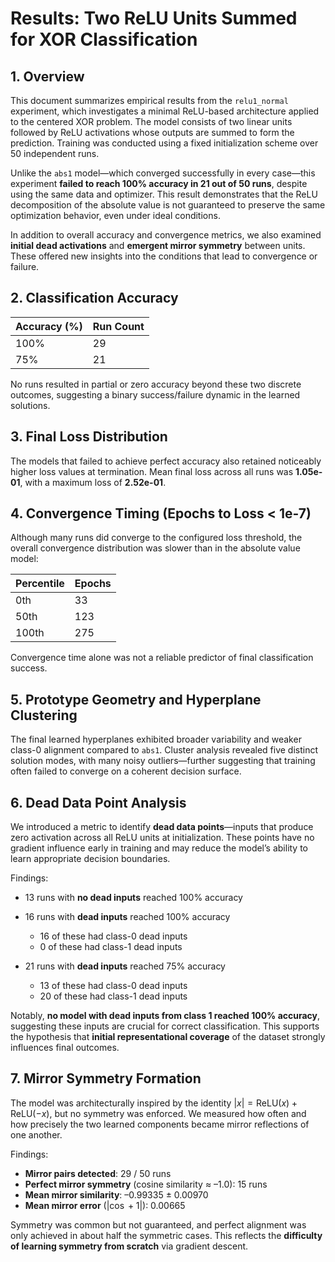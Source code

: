 # **Results: Two ReLU Units Summed for XOR Classification**

## 1. Overview

This document summarizes empirical results from the `relu1_normal` experiment, which investigates a minimal ReLU-based architecture applied to the centered XOR problem. The model consists of two linear units followed by ReLU activations whose outputs are summed to form the prediction. Training was conducted using a fixed initialization scheme over 50 independent runs.

Unlike the `abs1` model—which converged successfully in every case—this experiment **failed to reach 100% accuracy in 21 out of 50 runs**, despite using the same data and optimizer. This result demonstrates that the ReLU decomposition of the absolute value is not guaranteed to preserve the same optimization behavior, even under ideal conditions.

In addition to overall accuracy and convergence metrics, we also examined **initial dead activations** and **emergent mirror symmetry** between units. These offered new insights into the conditions that lead to convergence or failure.

## 2. Classification Accuracy

| Accuracy (%) | Run Count |
| ------------ | --------- |
| 100%         | 29        |
| 75%          | 21        |

No runs resulted in partial or zero accuracy beyond these two discrete outcomes, suggesting a binary success/failure dynamic in the learned solutions.

## 3. Final Loss Distribution

The models that failed to achieve perfect accuracy also retained noticeably higher loss values at termination. Mean final loss across all runs was **1.05e-01**, with a maximum loss of **2.52e-01**.

## 4. Convergence Timing (Epochs to Loss < 1e-7)

Although many runs did converge to the configured loss threshold, the overall convergence distribution was slower than in the absolute value model:

| Percentile | Epochs |
| ---------- | ------ |
| 0th        | 33     |
| 50th       | 123    |
| 100th      | 275    |

Convergence time alone was not a reliable predictor of final classification success.

## 5. Prototype Geometry and Hyperplane Clustering

The final learned hyperplanes exhibited broader variability and weaker class-0 alignment compared to `abs1`. Cluster analysis revealed five distinct solution modes, with many noisy outliers—further suggesting that training often failed to converge on a coherent decision surface.

## 6. Dead Data Point Analysis

We introduced a metric to identify **dead data points**—inputs that produce zero activation across all ReLU units at initialization. These points have no gradient influence early in training and may reduce the model’s ability to learn appropriate decision boundaries.

Findings:

* 13 runs with **no dead inputs** reached 100% accuracy  
* 16 runs with **dead inputs** reached 100% accuracy  
  * 16 of these had class-0 dead inputs  
  * 0 of these had class-1 dead inputs  

* 21 runs with **dead inputs** reached 75% accuracy  
  * 13 of these had class-0 dead inputs  
  * 20 of these had class-1 dead inputs  

Notably, **no model with dead inputs from class 1 reached 100% accuracy**, suggesting these inputs are crucial for correct classification. This supports the hypothesis that **initial representational coverage** of the dataset strongly influences final outcomes.

## 7. Mirror Symmetry Formation

The model was architecturally inspired by the identity $|x| = \text{ReLU}(x) + \text{ReLU}(-x)$, but no symmetry was enforced. We measured how often and how precisely the two learned components became mirror reflections of one another.

Findings:

* **Mirror pairs detected**: 29 / 50 runs  
* **Perfect mirror symmetry** (cosine similarity ≈ –1.0): 15 runs  
* **Mean mirror similarity**: –0.99335 ± 0.00970  
* **Mean mirror error** ($|\cos + 1|$): 0.00665

Symmetry was common but not guaranteed, and perfect alignment was only achieved in about half the symmetric cases. This reflects the **difficulty of learning symmetry from scratch** via gradient descent.

